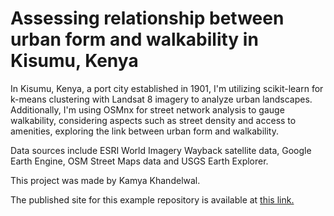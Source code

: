 # Assessing relationship between urban form and walkability in Kisumu, Kenya

In Kisumu, Kenya, a port city established in 1901, I'm utilizing scikit-learn for k-means clustering with Landsat 8 imagery to analyze urban landscapes. Additionally, I'm using OSMnx for street network analysis to gauge walkability, considering aspects such as street density and access to amenities, exploring the link between urban form and walkability.

Data sources include ESRI World Imagery Wayback satellite data, Google Earth Engine, OSM Street Maps data and USGS Earth Explorer.

This project was made by Kamya Khandelwal.

The published site for this example repository is available at [this link.](https://kamya14o2.github.io/kisumu/)
